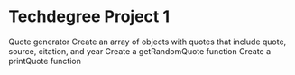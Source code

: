# Techdegree Project 1
Quote generator 
Create an array of objects with quotes that include quote, source, citation, and year
Create a getRandomQuote function 
Create a printQuote function 